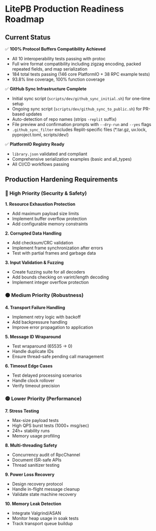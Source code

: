 # LitePB Production Readiness Roadmap

## Current Status

✅ **100% Protocol Buffers Compatibility Achieved**
- All 10 interoperability tests passing with protoc
- Full wire format compatibility including zigzag encoding, packed repeated fields, and map serialization
- 184 total tests passing (146 core PlatformIO + 38 RPC example tests)
- 93.8% line coverage, 100% function coverage

✅ **GitHub Sync Infrastructure Complete**
- Initial sync script (`scripts/dev/github_sync_initial.sh`) for one-time setup
- Ongoing sync script (`scripts/dev/github_sync_to_public.sh`) for PR-based updates
- Auto-detection of repo names (strips `-replit` suffix)
- File preview and confirmation prompts with `--dry-run` and `--yes` flags
- `.github_sync_filter` excludes Replit-specific files (*.tar.gz, uv.lock, pyproject.toml, scripts/dev/)

✅ **PlatformIO Registry Ready**
- `library.json` validated and compliant
- Comprehensive serialization examples (basic and all_types)
- All CI/CD workflows passing

## Production Hardening Requirements

### 🔴 High Priority (Security & Safety)

**1. Resource Exhaustion Protection**
- Add maximum payload size limits
- Implement buffer overflow protection
- Add configurable memory constraints

**2. Corrupted Data Handling**
- Add checksum/CRC validation
- Implement frame synchronization after errors
- Test with partial frames and garbage data

**3. Input Validation & Fuzzing**
- Create fuzzing suite for all decoders
- Add bounds checking on varint/length decoding
- Implement integer overflow protection

### 🟠 Medium Priority (Robustness)

**4. Transport Failure Handling**
- Implement retry logic with backoff
- Add backpressure handling
- Improve error propagation to application

**5. Message ID Wraparound**
- Test wraparound (65535 → 0)
- Handle duplicate IDs
- Ensure thread-safe pending call management

**6. Timeout Edge Cases**
- Test delayed processing scenarios
- Handle clock rollover
- Verify timeout precision

### 🟡 Lower Priority (Performance)

**7. Stress Testing**
- Max-size payload tests
- High QPS burst tests (1000+ msg/sec)
- 24h+ stability runs
- Memory usage profiling

**8. Multi-threading Safety**
- Concurrency audit of RpcChannel
- Document ISR-safe APIs
- Thread sanitizer testing

**9. Power Loss Recovery**
- Design recovery protocol
- Handle in-flight message cleanup
- Validate state machine recovery

**10. Memory Leak Detection**
- Integrate Valgrind/ASAN
- Monitor heap usage in soak tests
- Track transport queue buildup